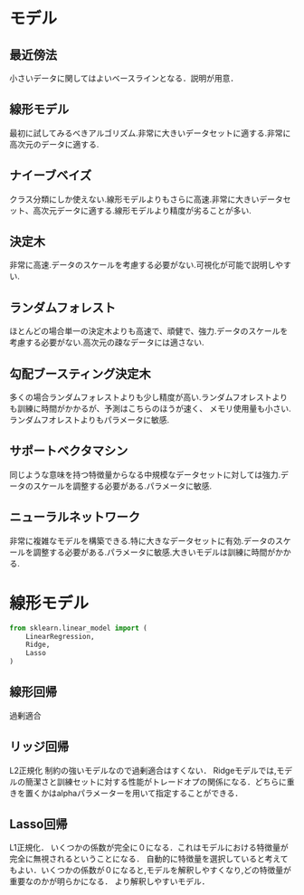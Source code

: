 # モデル

## 最近傍法

小さいデータに関してはよいベースラインとなる．説明が用意．

## 線形モデル

最初に試してみるべきアルゴリズム.非常に大きいデータセットに適する.非常に高次元のデータに適する.

## ナイーブベイズ
クラス分類にしか使えない.線形モデルよりもさらに高速.非常に大きいデータセット、高次元データに適する.線形モデルより精度が劣ることが多い.

## 決定木

非常に高速.データのスケールを考慮する必要がない.可視化が可能で説明しやすい.

## ランダムフォレスト

ほとんどの場合単一の決定木よりも高速で、頑健で、強力.データのスケールを考慮する必要がない.高次元の疎なデータには適さない.

## 勾配ブースティング決定木

多くの場合ランダムフォレストよりも少し精度が高い.ランダムフオレストよりも訓練に時間がかかるが、予測はこちらのほうが速く、 メモリ使用量も小さい.ランダムフオレストよりもパラメータに敏感.

## サポートベクタマシン
同じような意味を持つ特徴量からなる中規模なデータセットに対しては強力.データのスケールを調整する必要がある.パラメータに敏感.

## ニューラルネットワーク
非常に複雑なモデルを構築できる.特に大きなデータセットに有効.データのスケールを調整する必要がある.パラメータに敏感.大きいモデルは訓練に時間がかかる.
# 線形モデル

```python
from sklearn.linear_model import (
    LinearRegression,
    Ridge,
    Lasso
)
```

## 線形回帰

過剰適合

## リッジ回帰

L2正規化
制約の強いモデルなので過剰適合はすくない．
Ridgeモデルでは,モデルの簡潔さと訓練セットに対する性能がトレードオプの関係になる．どちらに重きを置くかはalphaパラメーターを用いて指定することができる．

## Lasso回帰

L1正規化．
いくつかの係数が完全に０になる．これはモデルにおける特徴量が完全に無視されるということになる．
自動的に特徴量を選択していると考えてもよい．いくつかの係数が０になると,モデルを解釈しやすくなり,どの特徴量が重要なのかが明らかになる．
より解釈しやすいモデル．